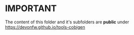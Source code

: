 # IMPORTANT

The content of this folder and it's subfolders are **public** under https://devonfw.github.io/tools-cobigen
